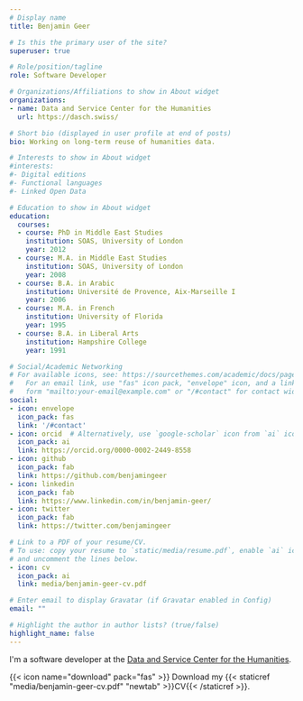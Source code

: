 ```yaml
---
# Display name
title: Benjamin Geer

# Is this the primary user of the site?
superuser: true

# Role/position/tagline
role: Software Developer

# Organizations/Affiliations to show in About widget
organizations:
- name: Data and Service Center for the Humanities
  url: https://dasch.swiss/

# Short bio (displayed in user profile at end of posts)
bio: Working on long-term reuse of humanities data.

# Interests to show in About widget
#interests:
#- Digital editions
#- Functional languages
#- Linked Open Data

# Education to show in About widget
education:
  courses:
  - course: PhD in Middle East Studies
    institution: SOAS, University of London
    year: 2012
  - course: M.A. in Middle East Studies
    institution: SOAS, University of London
    year: 2008
  - course: B.A. in Arabic
    institution: Université de Provence, Aix-Marseille I
    year: 2006
  - course: M.A. in French
    institution: University of Florida
    year: 1995
  - course: B.A. in Liberal Arts
    institution: Hampshire College
    year: 1991

# Social/Academic Networking
# For available icons, see: https://sourcethemes.com/academic/docs/page-builder/#icons
#   For an email link, use "fas" icon pack, "envelope" icon, and a link in the
#   form "mailto:your-email@example.com" or "/#contact" for contact widget.
social:
- icon: envelope
  icon_pack: fas
  link: '/#contact'
- icon: orcid  # Alternatively, use `google-scholar` icon from `ai` icon pack
  icon_pack: ai
  link: https://orcid.org/0000-0002-2449-8558
- icon: github
  icon_pack: fab
  link: https://github.com/benjamingeer
- icon: linkedin
  icon_pack: fab
  link: https://www.linkedin.com/in/benjamin-geer/
- icon: twitter
  icon_pack: fab
  link: https://twitter.com/benjamingeer

# Link to a PDF of your resume/CV.
# To use: copy your resume to `static/media/resume.pdf`, enable `ai` icons in `params.toml`, 
# and uncomment the lines below.
- icon: cv
  icon_pack: ai
  link: media/benjamin-geer-cv.pdf

# Enter email to display Gravatar (if Gravatar enabled in Config)
email: ""

# Highlight the author in author lists? (true/false)
highlight_name: false
---
```


I'm a software developer at the [Data and Service Center for the
Humanities](https://dasch.swiss/).

{{< icon name="download" pack="fas" >}} Download my {{< staticref
"media/benjamin-geer-cv.pdf" "newtab" >}}CV{{< /staticref >}}.
